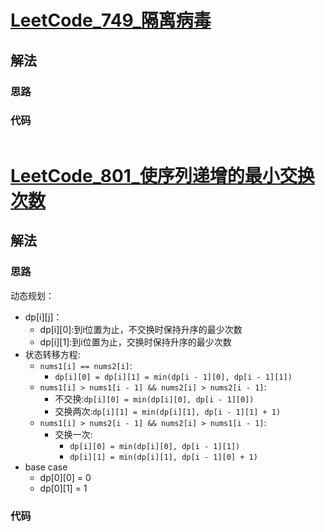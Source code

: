 # [LeetCode_749_隔离病毒](https://leetcode.cn/problems/contain-virus/)
## 解法
### 思路

### 代码
```java

```
# [LeetCode_801_使序列递增的最小交换次数](https://leetcode.cn/problems/minimum-swaps-to-make-sequences-increasing/)
## 解法
### 思路
动态规划：
- dp[i][j]：
  - dp[i][0]:到i位置为止，不交换时保持升序的最少次数
  - dp[i][1]:到i位置为止，交换时保持升序的最少次数
- 状态转移方程:
  - `nums1[i] == nums2[i]`:
    - `dp[i][0] = dp[i][1] = min(dp[i - 1][0], dp[i - 1][1])`
  - `nums1[i] > nums1[i - 1] && nums2[i] > nums2[i - 1]`:
    - 不交换:`dp[i][0] = min(dp[i][0], dp[i - 1][0])`
    - 交换两次:`dp[i][1] = min(dp[i][1], dp[i - 1][1] + 1)`
  - `nums1[i] > nums2[i - 1] && nums2[i] > nums1[i - 1]`:
    - 交换一次:
      - `dp[i][0] = min(dp[i][0], dp[i - 1][1])`
      - `dp[i][1] = min(dp[i][1], dp[i - 1][0] + 1)`
- base case
  - dp[0][0] = 0
  - dp[0][1] = 1
### 代码
```java

```